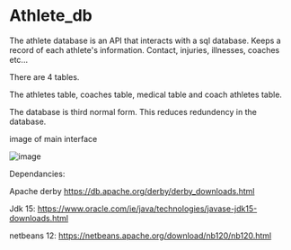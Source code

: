 # Athlete_db

The athlete database is an API that interacts with a sql database. Keeps a record of each athlete's information. Contact, injuries, illnesses, coaches etc...

There are 4 tables.

The athletes table, coaches table, medical table and coach athletes table.

The database is third normal form.
This reduces redundency in the database.


image of main interface

![image](https://user-images.githubusercontent.com/45408401/113517085-f3dd2200-9575-11eb-92c9-cda3b4077e46.png)





Dependancies:

Apache derby https://db.apache.org/derby/derby_downloads.html

Jdk 15: https://www.oracle.com/ie/java/technologies/javase-jdk15-downloads.html

netbeans 12: https://netbeans.apache.org/download/nb120/nb120.html
